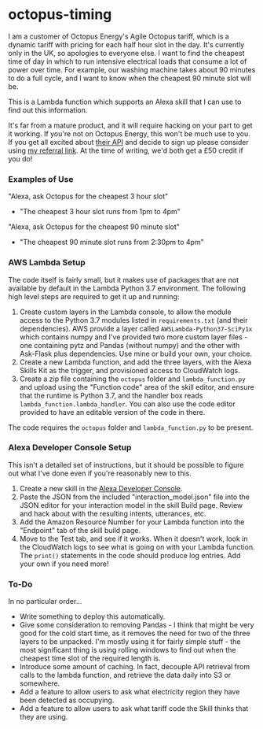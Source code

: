 # octopus-timing
I am a customer of Octopus Energy's Agile Octopus tariff, which is a dynamic tariff with pricing for each half hour slot in the day. It's currently only in the UK, so apologies to everyone else. I want to find the cheapest time of day in which to run intensive electrical loads that consume a lot of power over time. For example, our washing machine takes about 90 minutes to do a full cycle, and I want to know when the cheapest 90 minute slot will be.

This is a Lambda function which supports an Alexa skill that I can use to find out this information.

It's far from a mature product, and it will require hacking on your part to get it working. If you're not on Octopus Energy, this won't be much use to you. If you get all excited about [their API][1] and decide to sign up please consider using [my referral link][2]. At the time of writing, we'd both get a £50 credit if you do!

### Examples of Use

"Alexa, ask Octopus for the cheapest 3 hour slot"
 - "The cheapest 3 hour slot runs from 1pm to 4pm"

"Alexa, ask Octopus for the cheapest 90 minute slot"
 - "The cheapest 90 minute slot runs from 2:30pm to 4pm"

### AWS Lambda Setup

The code itself is fairly small, but it makes use of packages that are not available  by default in the Lambda Python 3.7 environment. The following high level steps are required to get it up and running:

1. Create custom layers in the Lambda console, to allow the module access to the Python 3.7 modules listed in `requirements.txt` (and their dependencies). AWS provide a layer called `AWSLambda-Python37-SciPy1x` which contains numpy and I've provided two more custom layer files - one containing pytz and Pandas (without numpy) and the other with Ask-Flask plus dependencies.  Use mine or build your own, your choice.
2. Create a new Lambda function, and add the three layers, with the Alexa Skills Kit as the trigger, and provisioned access to CloudWatch logs.
3. Create a zip file containing the `octopus` folder and `lambda_function.py` and upload using the "Function code" area of the skill editor, and ensure that the runtime is Python 3.7, and the handler box reads `lambda_function.lambda_handler`. You can also use the code editor provided to have an editable version of the code in there.

 The code requires the `octopus` folder and `lambda_function.py` to be  present.

### Alexa Developer Console Setup

This isn't a detailed set of instructions, but it should be possible to figure out what I've done even if you're reasonably new to this.

1. Create a new skill in the [Alexa Developer Console][3].
2. Paste the JSON from the included "interaction\_model.json" file into the JSON editor for your interaction model in the skill Build page. Review and hack about with the resulting intents, utterances, etc.
3. Add the Amazon Resource Number for your Lambda function into the "Endpoint" tab of the skill build page.
4. Move to the Test tab, and see if it works. When it doesn't work, look in the CloudWatch logs to see what is going on with your Lambda function. The `print()` statements in the code should produce log entries. Add your own if you need more!

### To-Do

In no particular order...

* Write something to deploy this automatically.
* Give some consideration to removing Pandas - I think that might be very good for the cold start time, as it removes the need for two of the three layers to be unpacked. I'm mostly using it for fairly simple stuff - the most significant thing is using rolling windows to find out when the cheapest time slot of the required length is.
* Introduce some amount of caching. In fact, decouple API retrieval from calls to the lambda function, and retrieve the data daily into S3 or somewhere.
* Add a feature to allow users to ask what electricity region they have been detected as occupying.
* Add a feature to allow users to ask what tariff code the Skill thinks that they are using.

[1]:	https://developer.octopus.energy/docs/api/#agile-octopus
[2]:	https://share.octopus.energy/pale-cobra-742
[3]:	https://developer.amazon.com/alexa/console/ask